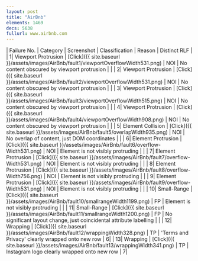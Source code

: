 ```yaml
---
layout: post
title: "AirBnb"
elements: 1469
decs: 5638
fullurl: www.airbnb.com
---
```

| Failure No. | Category | Screenshot | Classification | Reason | Distinct RLF |
| 1| Viewport Protrusion | [Click]({{ site.baseurl }}/assets/images/AirBnb/fault1/viewportOverflowWidth531.png) | NOI | No content obscured by viewport protrusion | |
| 2| Viewport Protrusion | [Click]({{ site.baseurl }}/assets/images/AirBnb/fault2/viewportOverflowWidth531.png) | NOI | No content obscured by viewport protrusion | |
| 3| Viewport Protrusion | [Click]({{ site.baseurl }}/assets/images/AirBnb/fault3/viewportOverflowWidth515.png) | NOI | No content obscured by viewport protrusion | |
| 4| Viewport Protrusion | [Click]({{ site.baseurl }}/assets/images/AirBnb/fault4/viewportOverflowWidth908.png) | NOI | No content obscured by viewport protrusion | |
| 5| Element Collision | [Click]({{ site.baseurl }}/assets/images/AirBnb/fault5/overlapWidth935.png) | NOI | No overlap of content, just DOM coordinates | |
| 6| Element Protrusion | [Click]({{ site.baseurl }}/assets/images/AirBnb/fault6/overflow-Width531.png) | NOI | Element is not visibly protruding | |
| 7| Element Protrusion | [Click]({{ site.baseurl }}/assets/images/AirBnb/fault7/overflow-Width531.png) | NOI | Element is not visibly protruding | |
| 8| Element Protrusion | [Click]({{ site.baseurl }}/assets/images/AirBnb/fault8/overflow-Width756.png) | NOI | Element is not visibly protruding | |
| 9| Element Protrusion | [Click]({{ site.baseurl }}/assets/images/AirBnb/fault9/overflow-Width531.png) | NOI | Element is not visibly protruding | |
| 10| Small-Range | [Click]({{ site.baseurl }}/assets/images/AirBnb/fault10/smallrangeWidth1199.png) | FP | Element is not visibly protruding | |
| 11| Small-Range | [Click]({{ site.baseurl }}/assets/images/AirBnb/fault11/smallrangeWidth1200.png) | FP | No significant layout change, just coincidental attribute labelling | |
| 12| Wrapping | [Click]({{ site.baseurl }}/assets/images/AirBnb/fault12/wrappingWidth328.png) | TP | 'Terms and Privacy' clearly wrapped onto new row | 6|
| 13| Wrapping | [Click]({{ site.baseurl }}/assets/images/AirBnb/fault13/wrappingWidth341.png) | TP | Instagram logo clearly wrapped onto new row | 7|
